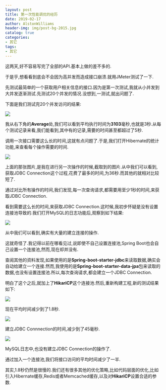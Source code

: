 ```yaml
---
layout: post
title: 第一次性能调优的经历
date: 2019-02-17
author: AlstonWilliams
header-img: img/post-bg-2015.jpg
catalog: true
categories:
- 其它
tags:
- 其它
---
```

这两天,好不容易写完了全部的API.基本上做的差不多的.

于是乎,想看看到底会不会因为高并发而造成接口崩溃.就用JMeter测试了一下.

先测试最简单的一个获取用户相关信息的接口.因为是第一次测试,我就从小并发到大并发逐渐测试.先测试20个并发的情况.没想到,一测试,就出问题了.

下面是我们测试完20个并发访问的结果:


![](http://upload-images.jianshu.io/upload_images/4108852-c218f763d8583c5c.png?imageMogr2/auto-orient/strip%7CimageView2/2/w/1240)


我从右下角的**Average**处,我们可以看到平均执行时间为**3103**毫秒,也就是3秒.从每个测试记录来看,我们能看到,其中有的记录,需要的时间甚至都超过了5秒.

调用一次接口需要这么长的时间,这就有点问题了.于是,我们打开Hibernate的统计功能,来查看每个操作需要的时间.


![](http://upload-images.jianshu.io/upload_images/4108852-c17be4e784defd80.png?imageMogr2/auto-orient/strip%7CimageView2/2/w/1240)


上面的那张图片,是我在进行另一次操作的时候,截取到的图片.从中我们可以看到,获取JDBC Connection这个过程,花费了最多的时间,为36秒.而其他的就相对比较短了.

通过对比所有操作的时间,我们发现,每一次查询请求,都需要用至少1秒的时间,来获取JDBC Connection.

看到需要这么长的时间,来获取JDBC Connection.这时候,我初步怀疑是没有设置连接池导致的.我们打开MySQL的日志功能后,观察到如下结果:


![](http://upload-images.jianshu.io/upload_images/4108852-1a715499c83bf89b.png?imageMogr2/auto-orient/strip%7CimageView2/2/w/1240)


从中我们可以看到,确实有大量的建立连接的操作.

这就奇怪了.我记得以前在哪看见过,说即使不自己设置连接池,Spring Boot也会自己设置一个连接池,然而,现在却并没有.

查阅其他的资料发现,如果使用的是**Spring-boot-starter-jdbc**来读取数据,确实会自动给建立一个连接.然而,我使用的是**Spring-boot-starter-data-jpa**包来读取的数据,也没有设置连接池.所以,每次查询请求,都会建立一个JDBC Connection.

明白了这个之后,就加上了**HikariCP**这个连接池.然后,重新构建工程,新的测试结果如下:


![](http://upload-images.jianshu.io/upload_images/4108852-67287183743ad280.png?imageMogr2/auto-orient/strip%7CimageView2/2/w/1240)


现在平均时间减少到了1.8秒.


![](http://upload-images.jianshu.io/upload_images/4108852-fce6b97e6116be0b.png?imageMogr2/auto-orient/strip%7CimageView2/2/w/1240)


建立JDBC Connnection的时间,减少到了45毫秒.


![](http://upload-images.jianshu.io/upload_images/4108852-dea2e7c856bba679.png?imageMogr2/auto-orient/strip%7CimageView2/2/w/1240)


MySQL日志中,也没有建立JDBC Connection的操作了.

通过加入一个连接池,我们将接口访问的平均时间减少了一半.

其实,1.8秒仍然是很慢的.我们还有很多其他的优化策略,比如代码层面的优化,比如引入Hibernate缓存,Redis或者Memcached缓存,以及对**HikariCP**设置合适的参数.
